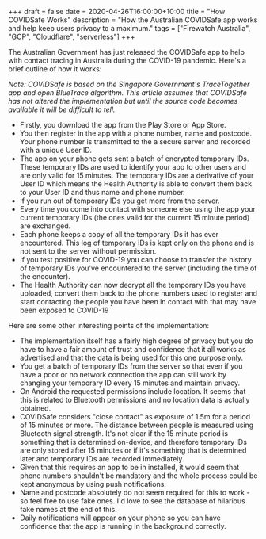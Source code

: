 +++
draft = false
date = 2020-04-26T16:00:00+10:00
title = "How COVIDSafe Works"
description = "How the Australian COVIDSafe app works and help keep users privacy to a maximum."
tags = ["Firewatch Australia", "GCP", "Cloudflare", "serverless"]
+++

The Australian Government has just released the COVIDSafe app to help with contact tracing in
Australia during the COVID-19 pandemic. Here's a brief outline of how it works:

*Note: COVIDSafe is based on the Singapore Government's TraceTogether app and open BlueTrace
algorithm. This article assumes that COVIDSafe has not altered the implementation but until the source code becomes available it will be difficult to tell.*

- Firstly, you download the app from the Play Store or App Store.
- You then register in the app with a phone number, name and postcode. Your phone number is transmitted to the a secure server and recorded with a unique User ID.
- The app on your phone gets sent a batch of encrypted temporary IDs. These temporary IDs are used to identify
  your app to other users and are only valid for 15 minutes. The temporary IDs are a derivative of
  your User ID which means the Health Authority is able to convert them back to your User ID and thus
  name and phone number.
- If you run out of temporary IDs you get more from the server.
- Every time you come into contact with someone else using the app your current temporary IDs (the
  ones valid for the current 15 minute period) are exchanged.
- Each phone keeps a copy of all the temporary IDs it has ever encountered. This log of temporary
  IDs is kept only on the phone and is not sent to the server without permission.
- If you test positive for COVID-19 you can choose to transfer the history of temporary IDs you've
  encountered to the server (including the time of the encounter).
- The Health Authority can now decrypt all the temporary IDs you have uploaded, convert them back to
  the phone numbers used to register and start contacting the people you have been in contact with
  that may have been exposed to COVID-19

Here are some other interesting points of the implementation:

- The implementation itself has a fairly high degree of privacy but you do have to have a fair
  amount of trust and confidence that it all works as advertised and that the data is being used for
  this one purpose only.
- You get a batch of temporary IDs from the server so that even if you have a poor or no network
  connection the app can still work by changing your temporary ID every 15 minutes and maintain
  privacy.
- On Android the requested permissions include location. It seems that this is related to Bluetooth
  permissions and no location data is actually obtained.
- COVIDSafe considers "close contact" as exposure of 1.5m for a period of 15 minutes or more. The
  distance between people is measured using Bluetooth signal strength. It's not clear if the 15
  minute period is something that is determined on-device, and therefore temporary IDs are only
  stored after 15 minutes or if it's something that is determined later and temporary IDs are
  recorded immediately.
- Given that this requires an app to be in installed, it would seem that phone numbers shouldn't be
  mandatory and the whole process could be kept anonymous by using push notifications.
- Name and postcode absolutely do not seem required for this to work - so feel free to use fake
  ones. I'd love to see the database of hilarious fake names at the end of this.
- Daily notifications will appear on your phone so you can have confidence that the app is running
  in the background correctly.

